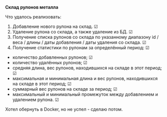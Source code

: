 **Склад рулонов металла**

Что удалось реализовать:

1. Добавление нового рулона на склад. ☑
2. Удаление рулона со склада, а также удаление из БД. ☑
3. Получение списка рулонов со склада по указанному диапазону
id / веса / длины / даты добавления / даты удаления со склада. ☑
4. Получение статистики по рулонам за определённый период: ☑
* количество добавленных рулонов; ☑
* количество удалённых рулонов; ☑
* средняя длина, вес рулонов, находившихся на складе в этот период; ☑
* максимальная и минимальная длина и вес рулонов, находившихся на складе
в этот период; ☑
* суммарный вес рулонов на складе за период; ☑
* максимальный и минимальный промежуток между добавлением и удалением
рулона. ☑

Хотел обернуть в Docker, но не успел - сделаю потом.
